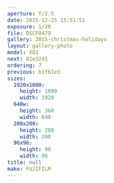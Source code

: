 ```yaml
---
aperture: f/2.5
date: 2015-12-25 15:51:51
exposure: 1/20
file: DSCF0479
gallery: 2015-christmas-holidays
layout: gallery-photo
model: XQ1
next: 81e32d1
ordering: 7
previous: b1f61e3
sizes:
  1920x1080:
    height: 1080
    width: 1920
  640w:
    height: 360
    width: 640
  200x200:
    height: 200
    width: 200
  96x96:
    height: 96
    width: 96
title: null
make: FUJIFILM
---
```

